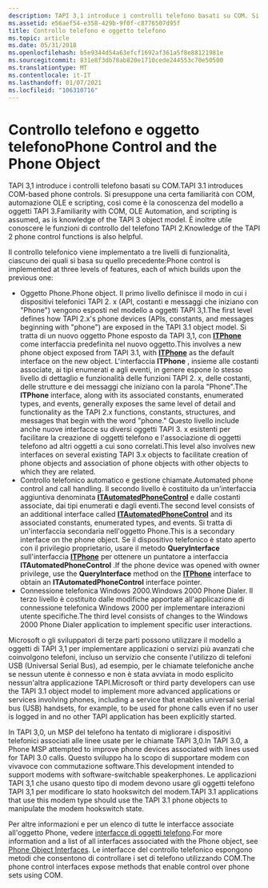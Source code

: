 ```yaml
---
description: TAPI 3,1 introduce i controlli telefono basati su COM. Si presuppone una certa familiarità con COM, automazione OLE e scripting, così come è la conoscenza del modello a oggetti TAPI 3. È inoltre utile conoscere le funzioni di controllo del telefono TAPI 2.
ms.assetid: e56aef54-e358-429b-9f0f-c8776507d95f
title: Controllo telefono e oggetto telefono
ms.topic: article
ms.date: 05/31/2018
ms.openlocfilehash: b5e9344d54a63efcf1692af361a5f8e88121981e
ms.sourcegitcommit: 831e8f3db78ab820e1710cede244553c70e50500
ms.translationtype: MT
ms.contentlocale: it-IT
ms.lasthandoff: 01/07/2021
ms.locfileid: "106310716"
---
```

# <a name="phone-control-and-the-phone-object"></a><span data-ttu-id="be5e2-105">Controllo telefono e oggetto telefono</span><span class="sxs-lookup"><span data-stu-id="be5e2-105">Phone Control and the Phone Object</span></span>

<span data-ttu-id="be5e2-106">TAPI 3,1 introduce i controlli telefono basati su COM.</span><span class="sxs-lookup"><span data-stu-id="be5e2-106">TAPI 3.1 introduces COM-based phone controls.</span></span> <span data-ttu-id="be5e2-107">Si presuppone una certa familiarità con COM, automazione OLE e scripting, così come è la conoscenza del modello a oggetti TAPI 3.</span><span class="sxs-lookup"><span data-stu-id="be5e2-107">Familiarity with COM, OLE Automation, and scripting is assumed, as is knowledge of the TAPI 3 object model.</span></span> <span data-ttu-id="be5e2-108">È inoltre utile conoscere le funzioni di controllo del telefono TAPI 2.</span><span class="sxs-lookup"><span data-stu-id="be5e2-108">Knowledge of the TAPI 2 phone control functions is also helpful.</span></span>

<span data-ttu-id="be5e2-109">Il controllo telefonico viene implementato a tre livelli di funzionalità, ciascuno dei quali si basa su quello precedente:</span><span class="sxs-lookup"><span data-stu-id="be5e2-109">Phone control is implemented at three levels of features, each of which builds upon the previous one:</span></span>

-   <span data-ttu-id="be5e2-110">Oggetto Phone.</span><span class="sxs-lookup"><span data-stu-id="be5e2-110">Phone object.</span></span> <span data-ttu-id="be5e2-111">Il primo livello definisce il modo in cui i dispositivi telefonici TAPI 2. x (API, costanti e messaggi che iniziano con "Phone") vengono esposti nel modello a oggetti TAPI 3,1.</span><span class="sxs-lookup"><span data-stu-id="be5e2-111">The first level defines how TAPI 2.x's phone devices (APIs, constants, and messages beginning with "phone") are exposed in the TAPI 3.1 object model.</span></span> <span data-ttu-id="be5e2-112">Si tratta di un nuovo oggetto Phone esposto da TAPI 3,1, con [**ITPhone**](/windows/desktop/api/tapi3if/nn-tapi3if-itphone) come interfaccia predefinita nel nuovo oggetto.</span><span class="sxs-lookup"><span data-stu-id="be5e2-112">This involves a new phone object exposed from TAPI 3.1, with [**ITPhone**](/windows/desktop/api/tapi3if/nn-tapi3if-itphone) as the default interface on the new object.</span></span> <span data-ttu-id="be5e2-113">L'interfaccia **ITPhone** , insieme alle costanti associate, ai tipi enumerati e agli eventi, in genere espone lo stesso livello di dettaglio e funzionalità delle funzioni TAPI 2. x, delle costanti, delle strutture e dei messaggi che iniziano con la parola "Phone".</span><span class="sxs-lookup"><span data-stu-id="be5e2-113">The **ITPhone** interface, along with its associated constants, enumerated types, and events, generally exposes the same level of detail and functionality as the TAPI 2.x functions, constants, structures, and messages that begin with the word "phone."</span></span> <span data-ttu-id="be5e2-114">Questo livello include anche nuove interfacce su diversi oggetti TAPI 3. x esistenti per facilitare la creazione di oggetti telefono e l'associazione di oggetti telefono ad altri oggetti a cui sono correlati.</span><span class="sxs-lookup"><span data-stu-id="be5e2-114">This level also involves new interfaces on several existing TAPI 3.x objects to facilitate creation of phone objects and association of phone objects with other objects to which they are related.</span></span>
-   <span data-ttu-id="be5e2-115">Controllo telefonico automatico e gestione chiamate.</span><span class="sxs-lookup"><span data-stu-id="be5e2-115">Automated phone control and call handling.</span></span> <span data-ttu-id="be5e2-116">Il secondo livello è costituito da un'interfaccia aggiuntiva denominata [**ITAutomatedPhoneControl**](/windows/desktop/api/tapi3if/nn-tapi3if-itautomatedphonecontrol) e dalle costanti associate, dai tipi enumerati e dagli eventi.</span><span class="sxs-lookup"><span data-stu-id="be5e2-116">The second level consists of an additional interface called [**ITAutomatedPhoneControl**](/windows/desktop/api/tapi3if/nn-tapi3if-itautomatedphonecontrol) and its associated constants, enumerated types, and events.</span></span> <span data-ttu-id="be5e2-117">Si tratta di un'interfaccia secondaria nell'oggetto Phone.</span><span class="sxs-lookup"><span data-stu-id="be5e2-117">This is a secondary interface on the phone object.</span></span> <span data-ttu-id="be5e2-118">Se il dispositivo telefonico è stato aperto con il privilegio proprietario, usare il metodo **QueryInterface** sull'interfaccia [**ITPhone**](/windows/desktop/api/tapi3if/nn-tapi3if-itphone) per ottenere un puntatore a interfaccia **ITAutomatedPhoneControl** .</span><span class="sxs-lookup"><span data-stu-id="be5e2-118">If the phone device was opened with owner privilege, use the **QueryInterface** method on the [**ITPhone**](/windows/desktop/api/tapi3if/nn-tapi3if-itphone) interface to obtain an **ITAutomatedPhoneControl** interface pointer.</span></span>
-   <span data-ttu-id="be5e2-119">Connessione telefonica Windows 2000.</span><span class="sxs-lookup"><span data-stu-id="be5e2-119">Windows 2000 Phone Dialer.</span></span> <span data-ttu-id="be5e2-120">Il terzo livello è costituito dalle modifiche apportate all'applicazione di connessione telefonica Windows 2000 per implementare interazioni utente specifiche.</span><span class="sxs-lookup"><span data-stu-id="be5e2-120">The third level consists of changes to the Windows 2000 Phone Dialer application to implement specific user interactions.</span></span>

<span data-ttu-id="be5e2-121">Microsoft o gli sviluppatori di terze parti possono utilizzare il modello a oggetti di TAPI 3,1 per implementare applicazioni o servizi più avanzati che coinvolgono telefoni, incluso un servizio che consente l'utilizzo di telefoni USB (Universal Serial Bus), ad esempio, per le chiamate telefoniche anche se nessun utente è connesso e non è stata avviata in modo esplicito nessun'altra applicazione TAPI.</span><span class="sxs-lookup"><span data-stu-id="be5e2-121">Microsoft or third party developers can use the TAPI 3.1 object model to implement more advanced applications or services involving phones, including a service that enables universal serial bus (USB) handsets, for example, to be used for phone calls even if no user is logged in and no other TAPI application has been explicitly started.</span></span>

<span data-ttu-id="be5e2-122">In TAPI 3,0, un MSP del telefono ha tentato di migliorare i dispositivi telefonici associati alle linee usate per le chiamate TAPI 3,0.</span><span class="sxs-lookup"><span data-stu-id="be5e2-122">In TAPI 3.0, a Phone MSP attempted to improve phone devices associated with lines used for TAPI 3.0 calls.</span></span> <span data-ttu-id="be5e2-123">Questo sviluppo ha lo scopo di supportare modem con vivavoce con commutazione software.</span><span class="sxs-lookup"><span data-stu-id="be5e2-123">This development intended to support modems with software-switchable speakerphones.</span></span> <span data-ttu-id="be5e2-124">Le applicazioni TAPI 3,1 che usano questo tipo di modem devono usare gli oggetti telefono TAPI 3,1 per modificare lo stato hookswitch del modem.</span><span class="sxs-lookup"><span data-stu-id="be5e2-124">TAPI 3.1 applications that use this modem type should use the TAPI 3.1 phone objects to manipulate the modem hookswitch state.</span></span>

<span data-ttu-id="be5e2-125">Per altre informazioni e per un elenco di tutte le interfacce associate all'oggetto Phone, vedere [interfacce di oggetti telefono](phone-object-interfaces.md).</span><span class="sxs-lookup"><span data-stu-id="be5e2-125">For more information and a list of all interfaces associated with the Phone object, see [Phone Object Interfaces](phone-object-interfaces.md).</span></span> <span data-ttu-id="be5e2-126">Le interfacce del controllo telefonico espongono metodi che consentono di controllare i set di telefono utilizzando COM.</span><span class="sxs-lookup"><span data-stu-id="be5e2-126">The phone control interfaces expose methods that enable control over phone sets using COM.</span></span>

 

 



